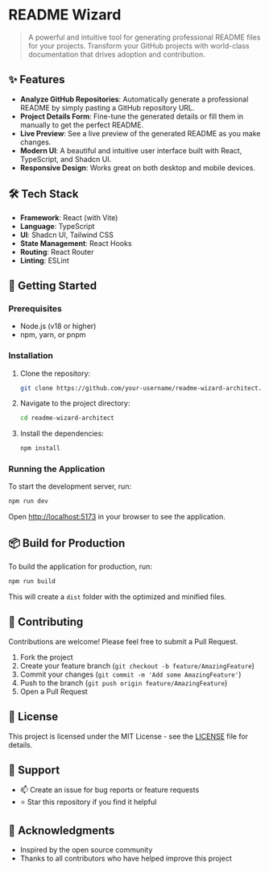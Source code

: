 # README Wizard

> A powerful and intuitive tool for generating professional README files for your projects. Transform your GitHub projects with world-class documentation that drives adoption and contribution.

## ✨ Features

- **Analyze GitHub Repositories**: Automatically generate a professional README by simply pasting a GitHub repository URL.
- **Project Details Form**: Fine-tune the generated details or fill them in manually to get the perfect README.
- **Live Preview**: See a live preview of the generated README as you make changes.
- **Modern UI**: A beautiful and intuitive user interface built with React, TypeScript, and Shadcn UI.
- **Responsive Design**: Works great on both desktop and mobile devices.

## 🛠️ Tech Stack

- **Framework**: React (with Vite)
- **Language**: TypeScript
- **UI**: Shadcn UI, Tailwind CSS
- **State Management**: React Hooks
- **Routing**: React Router
- **Linting**: ESLint

## 🚀 Getting Started

### Prerequisites

- Node.js (v18 or higher)
- npm, yarn, or pnpm

### Installation

1. Clone the repository:
   ```sh
   git clone https://github.com/your-username/readme-wizard-architect.git
   ```
2. Navigate to the project directory:
   ```sh
   cd readme-wizard-architect
   ```
3. Install the dependencies:
   ```sh
   npm install
   ```

### Running the Application

To start the development server, run:

```sh
npm run dev
```

Open [http://localhost:5173](http://localhost:5173) in your browser to see the application.

## 📦 Build for Production

To build the application for production, run:

```sh
npm run build
```

This will create a `dist` folder with the optimized and minified files.

## 🤝 Contributing

Contributions are welcome! Please feel free to submit a Pull Request.

1. Fork the project
2. Create your feature branch (`git checkout -b feature/AmazingFeature`)
3. Commit your changes (`git commit -m 'Add some AmazingFeature'`)
4. Push to the branch (`git push origin feature/AmazingFeature`)
5. Open a Pull Request

## 📄 License

This project is licensed under the MIT License - see the [LICENSE](LICENSE) file for details.

## 💬 Support

- 📫 Create an issue for bug reports or feature requests
- ⭐ Star this repository if you find it helpful

## 🙏 Acknowledgments

- Inspired by the open source community
- Thanks to all contributors who have helped improve this project